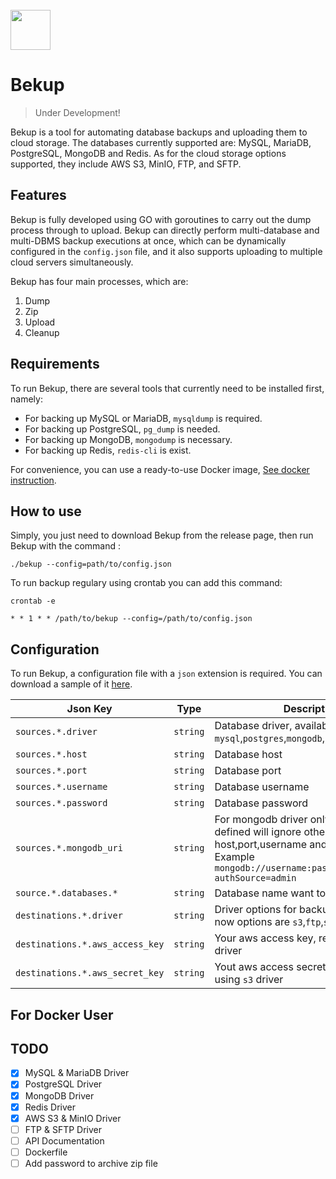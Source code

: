 <br>
<img src="https://raw.githubusercontent.com/pandeptwidyaop/bekup/main/docs/bekup-dall-e.webp" width="64"> </img>

# Bekup #

> Under Development! 

Bekup is a tool for automating database backups and uploading them to cloud storage. The databases currently supported are: MySQL, MariaDB, PostgreSQL, MongoDB and Redis. As for the cloud storage options supported, they include AWS S3, MinIO, FTP, and SFTP.

## Features

Bekup is fully developed using GO with goroutines to carry out the dump process through to upload. Bekup can directly perform multi-database and multi-DBMS backup executions at once, which can be dynamically configured in the `config.json` file, and it also supports uploading to multiple cloud servers simultaneously. 

Bekup has four main processes, which are:

1. Dump 
2. Zip
3. Upload
4. Cleanup

## Requirements

To run Bekup, there are several tools that currently need to be installed first, namely:

- For backing up MySQL or MariaDB, `mysqldump` is required.
- For backing up PostgreSQL, `pg_dump` is needed.
- For backing up MongoDB, `mongodump` is necessary.
- For backing up Redis, `redis-cli` is exist.

For convenience, you can use a ready-to-use Docker image, [See docker instruction](#for-docker-user).

## How to use

Simply, you just need to download Bekup from the release page, then run Bekup with the command : 

`./bekup --config=path/to/config.json`

To run backup regulary using crontab you can add this command:

`crontab -e`

`* * 1 * * /path/to/bekup --config=/path/to/config.json`

## Configuration

To run Bekup, a configuration file with a `json` extension is required. You can download a sample of it [here](/configs/example.config.json).

| Json Key | Type|Description |
|----------|-----|-------|
| `sources.*.driver` | `string` |Database driver, available options : `mysql`,`postgres`,`mongodb`,`redis`|
| `sources.*.host`|`string` |Database host |
| `sources.*.port`|`string` |Database port |
| `sources.*.username` |`string`| Database username |
| `sources.*.password` |`string`| Database password |
| `sources.*.mongodb_uri`|`string`| For mongodb driver only, if `mongodb_uri` defined will ignore other host,port,username and password. Example `mongodb://username:password@host:port?authSource=admin`|
|`source.*.databases.*`| `string`| Database name want to backup |
| `destinations.*.driver`|`string`|Driver options for backup destination, now options are `s3`,`ftp`,`sftp`|
|`destinations.*.aws_access_key`|`string`|Your aws access key, required if using `s3` driver|
|`destinations.*.aws_secret_key`|`string`|Yout aws access secret key, required if using `s3` driver|



## For Docker User

## TODO 

- [x] MySQL & MariaDB Driver
- [x] PostgreSQL Driver
- [x] MongoDB Driver
- [x] Redis Driver
- [x] AWS S3 & MinIO Driver
- [ ] FTP & SFTP Driver
- [ ] API Documentation
- [ ] Dockerfile
- [ ] Add password to archive zip file